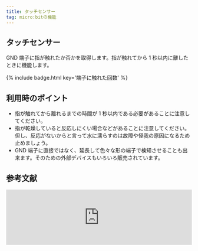 ```yaml
---
title: タッチセンサー
tag: micro:bitの機能
---
```


## タッチセンサー

GND 端子に指が触れたか否かを取得します。指が触れてから 1 秒以内に離したときに機能します。

{% include badge.html key='端子に触れた回数' %}

## 利用時のポイント

- 指が触れてから離れるまでの時間が 1 秒以内である必要があることに注意してください。
- 指が乾燥していると反応しにくい場合などがあることに注意してください。但し、反応がないからと言って水に濡らすのは故障や怪我の原因になるため止めましょう。
- GND 端子に直接ではなく、延長して色々な形の端子で検知させることも出来ます。そのための外部デバイスもいろいろ販売されています。

## 参考文献

<iframe title="On Pin Pressed" src="https://hatenablog-parts.com/embed?url=https://makecode.microbit.org/reference/input/on-pin-pressed" width="100%" height="150" frameborder="0" scrolling="no" loading="lazy"></iframe>
